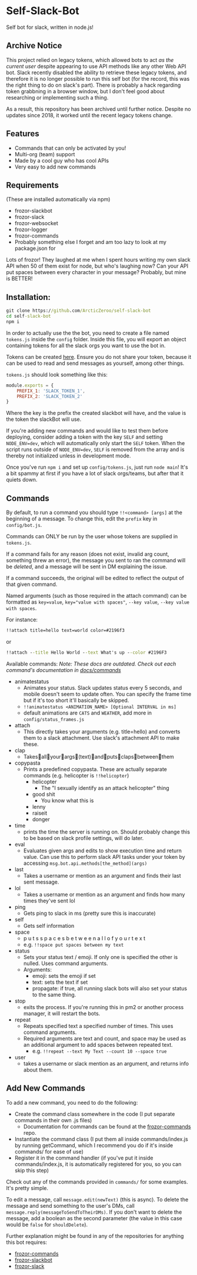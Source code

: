 # Self-Slack-Bot

Self bot for slack, written in node.js!

## Archive Notice

This project relied on legacy tokens, which allowed bots to act _as the current user_ despite appearing to use API methods like any other Web API bot. Slack recently disabled the ability to retrieve these legacy tokens, and therefore it is no longer possible to run this self bot (for the record, this was the right thing to do on slack's part). There is probably a hack regarding token grabbning in a browser window, but I don't feel good about researching or implementing such a thing.

As a result, this repository has been archived until further notice. Despite no updates since 2018, it worked until the recent legacy tokens change.

## Features

* Commands that can only be activated by you!
* Multi-org (team) support
* Made by a cool guy who has cool APIs
* Very easy to add new commands

## Requirements

(These are installed automatically via npm)
* frozor-slackbot
* frozor-slack
* frozor-websocket
* frozor-logger
* frozor-commands
* Probably something else I forget and am too lazy to look at my package.json for

Lots of frozor! They laughed at me when I spent hours writing my own slack API when 50 of them exist for node, but who's laughing now? Can your API put spaces between every character in your message? Probably, but mine is BETTER!

## Installation:

```cmd
git clone https://github.com/ArcticZeroo/self-slack-bot
cd self-slack-bot
npm i
```
In order to actually use the the bot, you need to create a file named `tokens.js` inside the `config` folder. Inside this file, you will export an object containing tokens for all the slack orgs you want to use the bot in. 

Tokens can be created [here](https://api.slack.com/custom-integrations/legacy-tokens). Ensure you do not share your token, because it can be used to read and send messages as yourself, among other things.

`tokens.js` should look something like this:

```javascript
module.exports = {
    PREFIX_1: 'SLACK_TOKEN_1',
    PREFIX_2: 'SLACK_TOKEN_2'
}
```

Where the key is the prefix the created slackbot will have, and the value is the token the slackBot will use.

If you're adding new commands and would like to test them before deploying, consider adding a token with the key `SELF` and setting `NODE_ENV=dev`, which will automatically only start the `SELF` token. When the script runs outside of `NODE_ENV=dev`, `SELF` is removed from the array and is thereby not initialized unless in development mode.

Once you've run `npm i` and set up `config/tokens.js`, just run `node main`! It's a bit spammy at first if you have a lot of slack orgs/teams, but after that it quiets down.

## Commands

By default, to run a command you should type `!!<command> [args]` at the beginning of a message. To change this, edit the `prefix` key in `config/bot.js`.

Commands can ONLY be run by the user whose tokens are supplied in `tokens.js`.

If a command fails for any reason (does not exist, invalid arg count, something threw an error), the message you sent to ran the command will be *deleted*, and a message will be sent in DM explaining the issue.

If a command succeeds, the original will be edited to reflect the output of that given command.

Named arguments (such as those required in the attach command) can be formatted as `key=value`, `key="value with spaces"`, `--key value`, `--key value with spaces`.

For instance:
```cmd
!!attach title=hello text=world color=#2196f3
```

or
```cmd
!!attach --title Hello World --text What's up --color #2196F3
```

Available commands:
_Note: These docs are outdated. Check out each command's documentation in [docs/commands](docs/commands)_

* animatestatus
    * Animates your status. Slack updates status every 5 seconds, and mobile doesn't seem to update often. You can specify the frame time but if it's too short it'll basically be skipped. 
    * `!!animatestatus <ANIMATION_NAME> [Optional INTERVAL in ms]`
    * default animations are `CATS` and `WEATHER`, add more in `config/status_frames.js`
* attach
    * This directly takes your arguments (e.g. title=hello) and converts them to a slack attachment. Use slack's attachment API to make these.
* clap
    * Takes👏all👏your👏args👏(text)👏and👏puts👏claps👏between👏them
* copypasta
    * Prints a predefined copypasta. These are actually separate commands (e.g. helicopter is `!!helicopter`)
        * helicopter
            * The "I sexually identify as an attack helicopter" thing
        * good shit
            * You know what this is
        * lenny
        * raiseit
        * donger
* time
    * prints the time the server is running on. Should probably change this to be based on slack profile settings, will do later.
* eval
    * Evaluates given args and edits to show execution time and return value. Can use this to perform slack API tasks under your token by accessing `msg.bot.api.methods[the_method](args)`
* last
    * Takes a username or mention as an argument and finds their last sent message.
* lol
    * Takes a username or mention as an argument and finds how many times they've sent lol
* ping
    * Gets ping to slack in ms (pretty sure this is inaccurate)
* self
    * Gets self information
* space
    * p u t s   s p a c e s  b e t w e e n   a l l   o f   y o u r   t e x t
    * e.g. `!!space put spaces between my text`
* status
    * Sets your status text / emoji. If only one is specified the other is nulled. Uses command arguments.
    * Arguments:
        * emoji: sets the emoji if set
        * text: sets the text if set
        * propagate: if true, all running slack bots will also set your status to the same thing.
* stop
    * exits the process. If you're running this in pm2 or another process manager, it will restart the bots.
* repeat
    * Repeats specified text a specified number of times. This uses command arguments. 
    * Required arguments are text and count, and space may be used as an additional argument to add spaces between repeated text.
        * e.g. `!!repeat --text My Text --count 10 --space true`
* user
    * takes a username or slack mention as an argument, and returns info about them.
    
## Add New Commands

To add a new command, you need to do the following:

* Create the command class somewhere in the code (I put separate commands in their own .js files)
    * Documentation for commands can be found at the [frozor-commands](https://github.com/ArcticZeroo/frozor-commands) repo.
* Instantiate the command class (I put them all inside commands/index.js by running getCommand, which I recommend you do if it's inside commands/ for ease of use)
* Register it in the command handler (if you've put it inside commands/index.js, it is automatically registered for you, so you can skip this step)

Check out any of the commands provided in `commands/` for some examples. It's pretty simple.

To edit a message, call `message.edit(newText)` (this is async). To delete the message and send something to the user's DMs, call `message.reply(messageToSendToTheirDMs)`. If you don't want to delete the message, add a boolean as the second parameter (the value in this case would be `false` for `shouldDelete`).

Further explanation might be found in any of the repositories for anything this bot requires:
* [frozor-commands](https://github.com/ArcticZeroo/frozor-commands)
* [frozor-slackbot](https://github.com/ArcticZeroo/frozor-slackbot)
* [frozor-slack](https://github.com/ArcticZeroo/frozor-slack)
